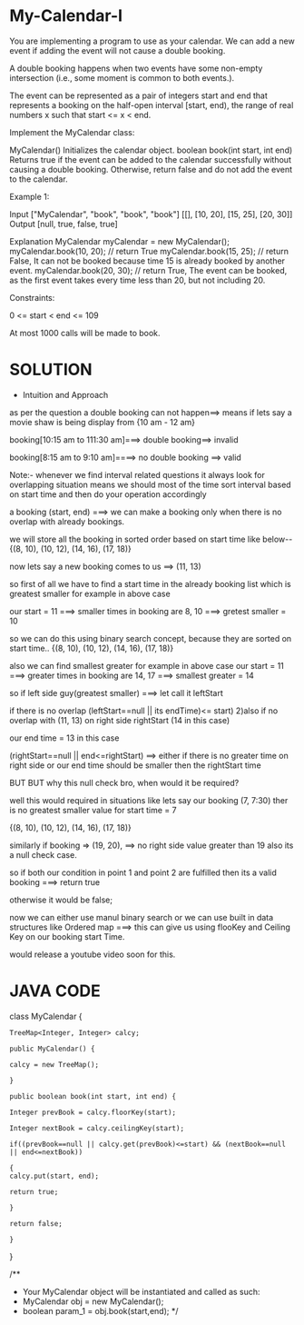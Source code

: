 # My-Calendar-I

You are implementing a program to use as your calendar. We can add a new event if adding the event will not cause a double booking.

A double booking happens when two events have some non-empty intersection (i.e., some moment is common to both events.).

The event can be represented as a pair of integers start and end that represents a booking on the half-open interval [start, end), the range of real numbers x such that start <= x < end.

Implement the MyCalendar class:

MyCalendar() Initializes the calendar object.
boolean book(int start, int end) Returns true if the event can be added to the calendar successfully without causing a double booking. Otherwise, return false and do not add the event to the calendar.
 

Example 1:

Input
["MyCalendar", "book", "book", "book"]
[[], [10, 20], [15, 25], [20, 30]]
Output
[null, true, false, true]

Explanation
MyCalendar myCalendar = new MyCalendar();
myCalendar.book(10, 20); // return True
myCalendar.book(15, 25); // return False, It can not be booked because time 15 is already booked by another event.
myCalendar.book(20, 30); // return True, The event can be booked, as the first event takes every time less than 20, but not including 20.
 

Constraints:

0 <= start < end <= 109

At most 1000 calls will be made to book.

# SOLUTION

* Intuition and Approach
  
as per the question a double booking can not happen==> means if lets say a
movie shaw is being display from {10 am - 12 am}

booking[10:15 am to 111:30 am]===> double booking==> invalid

booking[8:15 am to 9:10 am]====> no double booking ==> valid

Note:- whenever we find interval related questions it always look for overlapping situation means we should most of the time sort interval based on start time and then do your operation accordingly

a booking (start, end) ===> we can make a booking only when there is no overlap with already bookings.

we will store all the booking in sorted order based on start time like below--
{(8, 10), (10, 12), (14, 16), (17, 18)}

now lets say a new booking comes to us ==> (11, 13)

so first of all we have to find a start time in the already booking list which is greatest smaller for example in above case

our start = 11 ===> smaller times in booking are 8, 10 ===> gretest smaller = 10

so we can do this using binary search concept, because they are sorted on start time..
{(8, 10), (10, 12), (14, 16), (17, 18)}

also we can find smallest greater for example in above case
our start = 11 ===> greater times in booking are 14, 17 ===> smallest greater = 14

so if left side guy(greatest smaller) ===> let call it leftStart

if there is no overlap (leftStart==null || its endTime)<= start)
2)also if no overlap with (11, 13) on right side rightStart (14 in this case)

our end time = 13 in this case

(rightStart==null || end<=rightStart) ==> either if there is no greater time on right side or our end time should be smaller then the rightStart time

BUT BUT why this null check bro, when would it be required?

well this would required in situations like lets say our booking (7, 7:30) ther is no greatest smaller value for start time = 7

{(8, 10), (10, 12), (14, 16), (17, 18)}

similarly if booking => (19, 20), ==> no right side value greater than 19 also its a null check case.

so if both our condition in point 1 and point 2 are fulfilled then its a valid booking ===> return true

otherwise it would be false;

now we can either use manul binary search or we can use built in data structures like Ordered map ===> this can give us using flooKey and Ceiling Key on our booking start Time.

would release a youtube video soon for this.

# JAVA CODE

class MyCalendar {

    TreeMap<Integer, Integer> calcy;
    
    public MyCalendar() {
    
    calcy = new TreeMap();

    }
    
    public boolean book(int start, int end) {
    
    Integer prevBook = calcy.floorKey(start);
    
    Integer nextBook = calcy.ceilingKey(start);
    
    if((prevBook==null || calcy.get(prevBook)<=start) && (nextBook==null || end<=nextBook)) 
    
    { 
    calcy.put(start, end);
    
    return true;
    
    }
    
    return false;
    
    }
}

/**
 * Your MyCalendar object will be instantiated and called as such:
 * MyCalendar obj = new MyCalendar();
 * boolean param_1 = obj.book(start,end);
 */
